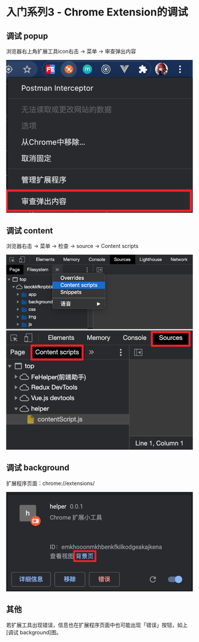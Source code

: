 # 入门系列3 - Chrome Extension的调试

## 调试 popup
浏览器右上角扩展工具icon右击 -> 菜单 -> 审查弹出内容

![调试popup](resources/images/调试popup.png)

## 调试 content
浏览器右击 -> 菜单 -> 检查 -> source -> Content scripts

![调试content](resources/images/调试content-1.png)
![调试content](resources/images/调试content-2.png)

## 调试 background
扩展程序页面：chrome://extensions/

![调试background](resources/images/调试background.png)

## 其他
若扩展工具出现错误，信息也在扩展程序页面中也可能出现「错误」按钮，如上[调试 background]图。